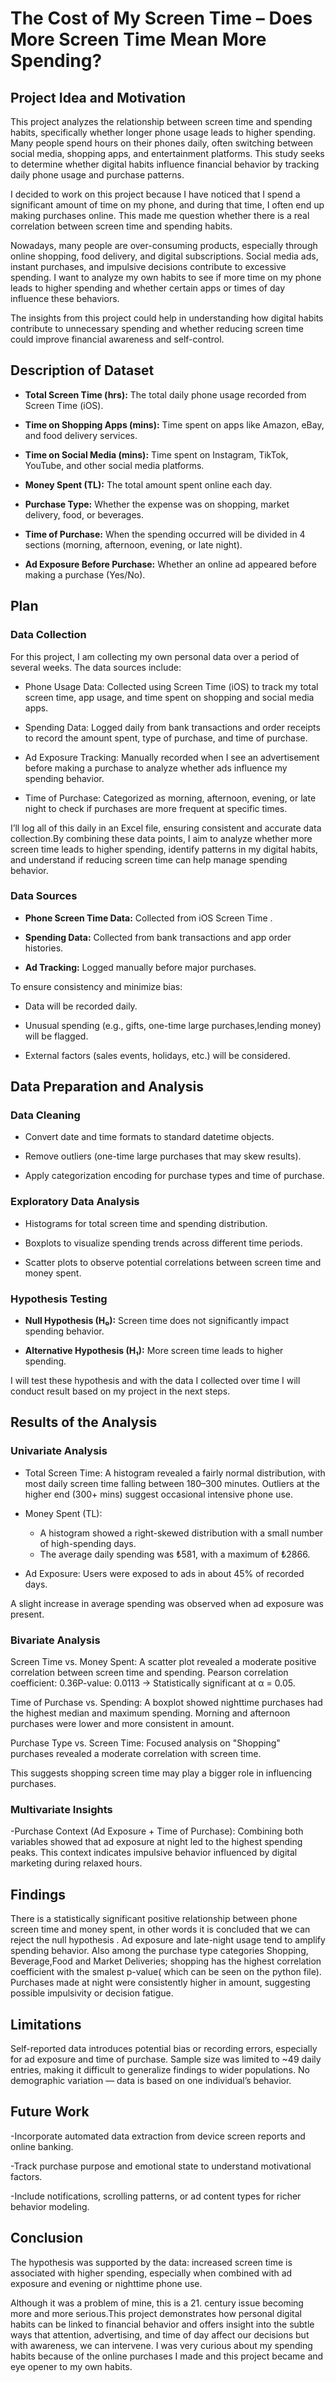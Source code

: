 # The Cost of My Screen Time – Does More Screen Time Mean More Spending?

## Project Idea and Motivation 

This project analyzes the relationship between screen time and spending habits, specifically whether longer phone usage leads to higher spending. Many people spend hours on their phones daily, often switching between social media, shopping apps, and entertainment platforms. This study seeks to determine whether digital habits influence financial behavior by tracking daily phone usage and purchase patterns.

I decided to work on this project because I have noticed that I spend a significant amount of time on my phone, and during that time, I often end up making purchases online. This made me question whether there is a real correlation between screen time and spending habits.

Nowadays, many people are over-consuming products, especially through online shopping, food delivery, and digital subscriptions. Social media ads, instant purchases, and impulsive decisions contribute to excessive spending. I want to analyze my own habits to see if more time on my phone leads to higher spending and whether certain apps or times of day influence these behaviors.

The insights from this project could help in understanding how digital habits contribute to unnecessary spending and whether reducing screen time could improve financial awareness and self-control.

## Description of Dataset
- **Total Screen Time (hrs):** The total daily phone usage recorded from Screen Time (iOS).
  
- **Time on Shopping Apps (mins):** Time spent on apps like Amazon, eBay, and food delivery services.
  
- **Time on Social Media (mins):** Time spent on Instagram, TikTok, YouTube, and other social media platforms.
  
- **Money Spent (TL):** The total amount spent online each day.
  
- **Purchase Type:** Whether the expense was on shopping, market delivery, food, or beverages.
  
- **Time of Purchase:** When the spending occurred will be divided in 4 sections (morning, afternoon, evening, or late night).
  
- **Ad Exposure Before Purchase:** Whether an online ad appeared before making a purchase (Yes/No).


## Plan
### Data Collection
For this project, I am collecting my own personal data over a period of several weeks. The data sources include:

- Phone Usage Data: Collected using Screen Time (iOS) to track my total screen time, app usage, and time spent on shopping and social media apps.

- Spending Data: Logged daily from bank transactions and order receipts to record the amount spent, type of purchase, and time of purchase.

- Ad Exposure Tracking: Manually recorded when I see an advertisement before making a purchase to analyze whether ads influence my spending behavior.

- Time of Purchase: Categorized as morning, afternoon, evening, or late night to check if purchases are more frequent at specific times.

I’ll log all of this daily in an Excel file, ensuring consistent and accurate data collection.By combining these data points, I aim to analyze whether more screen time leads to higher spending, identify patterns in my digital habits, and understand if reducing screen time can help manage spending behavior.

### Data Sources

- **Phone Screen Time Data:** Collected from iOS Screen Time .
  
- **Spending Data:** Collected from bank transactions and app order histories.
  
- **Ad Tracking:** Logged manually before major purchases.

To ensure consistency and minimize bias:

- Data will be recorded daily.
  
- Unusual spending (e.g., gifts, one-time large purchases,lending money) will be flagged.
  
- External factors (sales events, holidays, etc.) will be considered.


## Data Preparation and Analysis

### Data Cleaning

- Convert date and time formats to standard datetime objects.
  
- Remove outliers (one-time large purchases that may skew results).
  
- Apply categorization encoding for purchase types and time of purchase.

### Exploratory Data Analysis 

- Histograms for total screen time and spending distribution.
  
- Boxplots to visualize spending trends across different time periods.
  
- Scatter plots to observe potential correlations between screen time and money spent.

### Hypothesis Testing

- **Null Hypothesis (H₀):** Screen time does not significantly impact spending behavior.
  
- **Alternative Hypothesis (H₁):** More screen time leads to higher spending.

I will test these hypothesis and with the data I collected over time I will conduct result based on my project in the next steps.



## Results of the Analysis

### Univariate Analysis

- Total Screen Time:
A histogram revealed a fairly normal distribution, with most daily screen time falling between 180–300 minutes.
Outliers at the higher end (300+ mins) suggest occasional intensive phone use.

- Money Spent (TL):
   - A histogram showed a right-skewed distribution with a small number of high-spending days.
   - The average daily spending was ₺581, with a maximum of ₺2866.

- Ad Exposure:
  Users were exposed to ads in about 45% of recorded days.

A slight increase in average spending was observed when ad exposure was present.

### Bivariate Analysis

 Screen Time vs. Money Spent:
  A scatter plot revealed a moderate positive correlation between screen time and spending.
  Pearson correlation coefficient: 0.36P-value: 0.0113 -> Statistically significant at α = 0.05.

 Time of Purchase vs. Spending:
  A boxplot showed nighttime purchases had the highest median and maximum spending.
  Morning and afternoon purchases were lower and more consistent in amount.

 Purchase Type vs. Screen Time:
  Focused analysis on "Shopping" purchases revealed a moderate correlation with screen time.

 This suggests shopping screen time  may play a bigger role in influencing purchases.

### Multivariate Insights

  -Purchase Context (Ad Exposure + Time of Purchase):
      Combining both variables showed that ad exposure at night led to the highest spending peaks. This context indicates impulsive         behavior influenced by digital marketing during relaxed hours.


## Findings

  There is a statistically significant positive relationship between phone screen time and money spent, in other words it is            concluded that we can reject the null hypothesis .
  Ad exposure and late-night usage tend to amplify spending behavior. Also among the purchase type categories Shopping, Beverage,Food   and Market Deliveries; shopping has the highest correlation coefficient with the smalest p-value( which can be seen on the python     file).
  Purchases made at night were consistently higher in amount, suggesting possible impulsivity or decision fatigue.

 ## Limitations

  Self-reported data introduces potential bias or recording errors, especially for ad exposure and time of purchase.
  Sample size was limited to ~49 daily entries, making it difficult to generalize findings to wider populations.
  No demographic variation — data is based on one individual’s behavior.

## Future Work

  -Incorporate automated data extraction from device screen reports and online banking.
  
  -Track purchase purpose and emotional state to understand motivational factors.
  
  -Include notifications, scrolling patterns, or ad content types for richer behavior modeling.

## Conclusion

The hypothesis was supported by the data: increased screen time is associated with higher spending, especially when combined with ad exposure and evening or nighttime phone use.

Although it was a problem of mine, this is a 21. century issue becoming more and more serious.This project demonstrates how personal digital habits can be linked to financial behavior and offers insight into the subtle ways that attention, advertising, and time of day affect our decisions but with awareness, we can intervene. I was very curious about my spending habits because of the online purchases I made and this project became and eye opener to my own habits.
